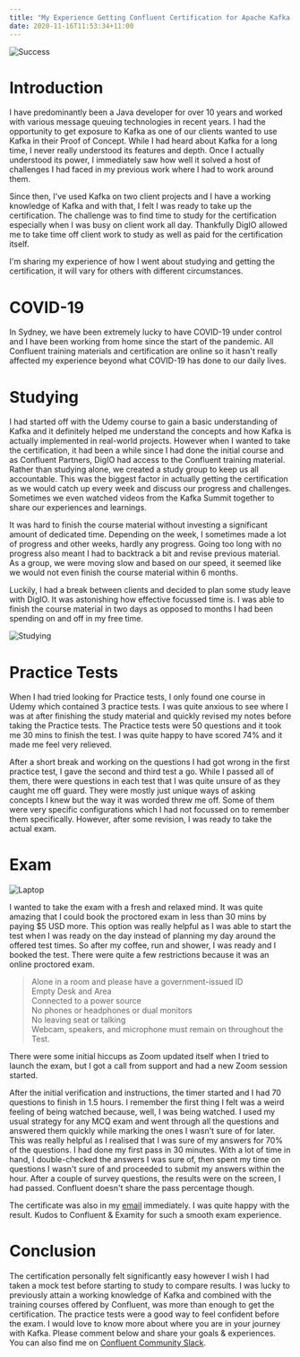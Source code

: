 ```yaml
---
title: "My Experience Getting Confluent Certification for Apache Kafka [CCDAK]"
date: 2020-11-16T11:53:34+11:00
---
```

![Success](success.jpg)

Introduction
====================

I have predominantly been a Java developer for over 10 years and worked with various message queuing technologies in recent years. I had the opportunity to get exposure to Kafka as one of our clients wanted to use Kafka in their Proof of Concept. While I had heard about Kafka for a long time, I never really understood its features and depth. Once I actually understood its power, I immediately saw how well it solved a host of challenges I had faced in my previous work where I had to work around them. 

Since then, I've used Kafka on two client projects and I have a working knowledge of Kafka and with that, I felt I was ready to take up the certification. The challenge was to find time to study for the certification especially when I was busy on client work all day. Thankfully DigIO allowed me to take time off client work to study as well as paid for the certification itself. 

I'm sharing my experience of how I went about studying and getting the certification, it will vary for others with different circumstances.

COVID-19
====================

In Sydney, we have been extremely lucky to have COVID-19 under control and I have been working from home since the start of the pandemic. All Confluent training materials and certification are online so it hasn't really affected my experience beyond what COVID-19 has done to our daily lives.

Studying
====================

I had started off with the Udemy course to gain a basic understanding of Kafka and it definitely helped me understand the concepts and how Kafka is actually implemented in real-world projects. However when I wanted to take the certification, it had been a while since I had done the initial course and as Confluent Partners, DigIO had access to the Confluent training material. Rather than studying alone, we created a study group to keep us all accountable. This was the biggest factor in actually getting the certification as we would catch up every week and discuss our progress and challenges. Sometimes we even watched videos from the Kafka Summit together to share our experiences and learnings. 

It was hard to finish the course material without investing a significant amount of dedicated time. Depending on the week, I sometimes made a lot of progress and other weeks, hardly any progress. Going too long with no progress also meant I had to backtrack a bit and revise previous material. As a group, we were moving slow and based on our speed, it seemed like we would not even finish the course material within 6 months. 

Luckily, I had a break between clients and decided to plan some study leave with DigIO. It was astonishing how effective focussed time is. I was able to finish the course material in two days as opposed to months I had been spending on and off in my free time.

![Studying](studying.jpg)


Practice Tests
====================

When I had tried looking for Practice tests, I only found one course in Udemy which contained 3 practice tests. I was quite anxious to see where I was at after finishing the study material and quickly revised my notes before taking the Practice tests. The Practice tests were 50 questions and it took me 30 mins to finish the test. I was quite happy to have scored 74% and it made me feel very relieved. 

After a short break and working on the questions I had got wrong in the first practice test, I gave the second and third test a go. While I passed all of them, there were questions in each test that I was quite unsure of as they caught me off guard. They were mostly just unique ways of asking concepts I knew but the way it was worded threw me off. Some of them were very specific configurations which I had not focussed on to remember them specifically. However, after some revision, I was ready to take the actual exam.

Exam
====================

![Laptop](laptop.jpg)

I wanted to take the exam with a fresh and relaxed mind. It was quite amazing that I could book the proctored exam in less than 30 mins by paying $5 USD more. This option was really helpful as I was able to start the test when I was ready on the day instead of planning my day around the offered test times. So after my coffee, run and shower, I was ready and I booked the test. There were quite a few restrictions because it was an online proctored exam.

> Alone in a room and please have a government-issued ID        
> Empty Desk and Area                         
> Connected to a power source      
> No phones or headphones or dual monitors   
> No leaving seat or talking   
> Webcam, speakers, and microphone must remain on throughout the Test. 

There were some initial hiccups as Zoom updated itself when I tried to launch the exam, but I got a call from support and had a new Zoom session started.

After the initial verification and instructions, the timer started and I had 70 questions to finish in 1.5 hours. I remember the first thing I felt was a weird feeling of being watched because, well, I was being watched. I used my usual strategy for any MCQ exam and went through all the questions and answered them quickly while marking the ones I wasn't sure of for later. This was really helpful as I realised that I was sure of my answers for 70% of the questions. I had done my first pass in 30 minutes. With a lot of time in hand, I double-checked the answers I was sure of, then spent my time on questions I wasn't sure of and proceeded to submit my answers within the hour. After a couple of survey questions, the results were on the screen, I had passed. Confluent doesn't share the pass percentage though.

The certificate was also in my [email](https://www.credential.net/ba4ca1dc-7c9e-4bb3-9e52-2f39247e7528) immediately. I was quite happy with the result. Kudos to Confluent & Examity for such a smooth exam experience.

Conclusion
====================

The certification personally felt significantly easy however I wish I had taken a mock test before starting to study to compare results. I was lucky to previously attain a working knowledge of Kafka and combined with the training courses offered by Confluent, was more than enough to get the certification. The practice tests were a good way to feel confident before the exam. I would love to know more about where you are in your journey with Kafka. Please comment below and share your goals & experiences. You can also find me on [Confluent Community Slack](https://confluentcommunity.slack.com/team/U017ADMAJPQ).
